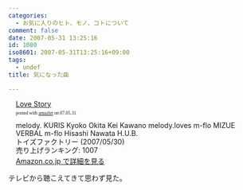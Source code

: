 ```yaml
---
categories:
  - お気に入りのヒト、モノ、コトについて
comment: false
date: 2007-05-31 13:25:16
id: 1080
iso8601: 2007-05-31T13:25:16+09:00
tags:
  - undef
title: 気になった曲

---
```


<div class="entry-body">
                                 <div class="amazlet-box" style="margin-bottom:0px;"><div class="amazlet-image" style="float:left;"><a href="http://www.amazon.co.jp/exec/obidos/ASIN/B000P6XU3I/nqounet-22/ref=nosim/" name="amazletlink" target="_blank" id="amazletlink"></a></div><div class="amazlet-info" style="float:left;margin-left:15px;line-height:120%"><div class="amazlet-name" style="margin-bottom:10px;line-height:120%"><a href="http://www.amazon.co.jp/exec/obidos/ASIN/B000P6XU3I/nqounet-22/ref=nosim/" name="amazletlink" target="_blank" id="amazletlink">Love Story</a><div class="amazlet-powered-date" style="font-size:7pt;margin-top:5px;font-family:verdana;line-height:120%">posted with <a href="http://app.amazlet.com/amazlet/" title="Love Story" target="_blank">amazlet</a> on 07.05.31</div></div><div class="amazlet-detail">melody. KURIS Kyoko Okita Kei Kawano melody.loves m-flo MIZUE VERBAL m-flo Hisashi Nawata H.U.B. <br />トイズファクトリー (2007/05/30)<br />売り上げランキング: 1007<br /></div><div class="amazlet-link" style="margin-top: 5px"><a href="http://www.amazon.co.jp/exec/obidos/ASIN/B000P6XU3I/nqounet-22/ref=nosim/" name="amazletlink" target="_blank" id="amazletlink">Amazon.co.jp で詳細を見る</a></div></div><div class="amazlet-footer" style="clear: left"></div></div>

<p>テレビから聴こえてきて思わず見た。<br /></p>
                              </div>
    	